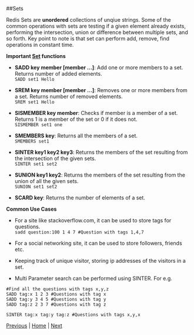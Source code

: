 ##Sets

Redis Sets are __unordered__ collections of unqiue strings. Some of the common operations with sets are testing if a given element already exists, performing the intersection, union or difference between multiple sets, and so forth. Key point to note is that set can perform add, remove, find operations in constant time.

__Important [Set](http://redis.io/commands#set) functions__

* __SADD key member [member ...]__: Add one or more members to a set. Returns number of added elements.  
`SADD set1 Hello`  

* __SREM key member [member ...]__: Removes one or more members from a set. Returns number of removed elements.  
`SREM set1 Hello`  

* __SISMEMBER key member__: Checks if member is a member of a set. Returns 1 is a member of the set  or 0 if it does not.  
`SISMEMBER set1 one`   

* __SMEMBERS key__: Returns all the members of a set.  
`SMEMBERS set1`  

* __SINTER key1 key2 key3__: Returns the members of the set resulting from the intersection of the given sets.  
`SINTER set1 set2`  

* __SUNION key1 key2__: Returns the members of the set resulting from the union of all the given sets.  
`SUNION set1 set2`  

* __SCARD key__: Returns the number of elements of a set.

__Common Use Cases__

* For a site like stackoverflow.com, it can be used to store tags for  questions.  
`sadd question:100 1 4 7 #Question with tags 1,4,7`

* For a social networking site, it can be used to store followers, friends etc.  

* Keeping track of unique visitor, storing ip addresses of the visitors in a set.  

* Multi Parameter search can be performed using SINTER. For e.g. 
```
#Find all the questions with tags x,y,z
SADD tag:x 1 2 3 #Questions with tag x
SADD tag:y 3 4 5 #Questions with tag y
SADD tag:z 2 3 7 #Questions with tag z

SINTER tag:x tag:y tag:z #Questions with tags x,y,x
```

[Previous](https://github.com/joed7/Redis/blob/master/list.md)  |  [Home](https://github.com/joed7/Redis/blob/master/home.md)  |  [Next](https://github.com/joed7/Redis/blob/master/sortedset.md)